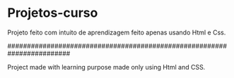 # Projetos-curso
Projeto feito com intuito de aprendizagem feito apenas usando Html e Css.

########################################################################

Project made with learning purpose made only using Html and CSS.
